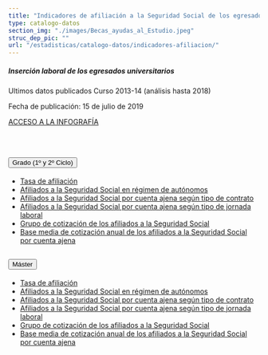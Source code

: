 ```yaml
---
title: "Indicadores de afiliación a la Seguridad Social de los egresados universitarios"
type: catalogo-datos
section_img: "./images/Becas_ayudas_al_Estudio.jpeg"
struc_dep_pic: ""
url: "/estadisticas/catalogo-datos/indicadores-afiliacion/"
---              
```

<div class="row">
                    <div class="col-lg-4 info_prev_card">
                        <div class="card">
                            <div class="card-body">
                                <h5 class="card-title">Inserción laboral de los egresados universitarios</h5>
                                <div class="content">
                                    <div class="text">
                                        <p class="text">Ultimos datos publicados Curso 2013-14 (análisis hasta 2018)</p>
                                        <p class="text">Fecha de publicación: 15 de julio de 2019</p>
                                    </div>                                
                                </div>
                                <div class="col-12 box_buttons">
                                    <a href="https://public.tableau.com/views/Insercion_Laboral/Infografia?%3AVizHome=no&%3Aembed=true#6" type="button" class="btn btn_outline_blue" target="_blank">
                                        ACCESO A LA INFOGRAFÍA 
                                        <i class="icon far fa-images"></i>
                                        <i class="hover_icon fas fa-globe-europe"></i>
                                    </a>
                                </div>
                            </div>
                        </div>
                    </div>
                    <div class="col-lg-8 card_img card_img_ip">
						<div class="card_content_img">
							<div class="img img-fluid" style="background: url('{{<siteurl>}}/images/estadisticas/InfografiaSS.jpg');"></div>
						</div>
                    </div>
                </div>
<br><br>
  <section> 
        <article>
            <div class="container container-xl">
				<div class="row">
					<div class="col-lg-12 content_collapse mb/60">
<div class="accordion" id="accordionPanelsStayOpenExample">
<div class="accordion-item">
<h2 class="accordion-header" id="panelsStayOpen-headingOne">
<button class="accordion-button collapsed" type="button" data-bs-toggle="collapse" data-bs-target="#panelsStayOpen-collapseOne" aria-expanded="false" aria-controls="panelsStayOpen-collapseOne">
Grado (1º y 2º Ciclo)
</button>
</h2>
<div id="panelsStayOpen-collapseOne" class="accordion-collapse collapse " aria-labelledby="panelsStayOpen-headingOne">
<div class="accordion-body">
<article id="section_link">
<div class="container-fluid">
<div class="row">
<div class="col-12">
<ul>
<li><a href="http://estadisticas.mecd.gob.es/EducaDynPx/educabase/index.htm?type=pcaxis&path=/Universitaria/Insercion_laboral/Egresados_hasta_13_14/GRADO/CAP1_TAS/&file=pcaxis" target="_blank">Tasa de afiliación  <i class="fas fa-external-link-alt"></i></a> </li>
<li><a href="http://estadisticas.mecd.gob.es/EducaDynPx/educabase/index.htm?type=pcaxis&path=/Universitaria/Insercion_laboral/Egresados_hasta_13_14/GRADO/CAP2_AUT/&file=pcaxis" target="_blank">Afiliados a la Seguridad Social en régimen de autónomos  <i class="fas fa-external-link-alt"></i></a> </li>
<li><a href="http://estadisticas.mecd.gob.es/EducaDynPx/educabase/index.htm?type=pcaxis&path=/Universitaria/Insercion_laboral/Egresados_hasta_13_14/GRADO/CAP3_CON/&file=pcaxis" target="_blank">Afiliados a la Seguridad Social por cuenta ajena según tipo de contrato  <i class="fas fa-external-link-alt"></i></a> </li>
<li><a href="http://estadisticas.mecd.gob.es/EducaDynPx/educabase/index.htm?type=pcaxis&path=/Universitaria/Insercion_laboral/Egresados_hasta_13_14/GRADO/CAP4_JOR/&file=pcaxis" target="_blank">Afiliados a la Seguridad Social por cuenta ajena según tipo de jornada laboral  <i class="fas fa-external-link-alt"></i></a> </li>
<li><a href="http://estadisticas.mecd.gob.es/EducaDynPx/educabase/index.htm?type=pcaxis&path=/Universitaria/Insercion_laboral/Egresados_hasta_13_14/GRADO/CAP5_GCT/&file=pcaxis" target="_blank">Grupo de cotización de los afiliados a la Seguridad Social  <i class="fas fa-external-link-alt"></i></a> </li>
<li><a href="http://estadisticas.mecd.gob.es/EducaDynPx/educabase/index.htm?type=pcaxis&path=/Universitaria/Insercion_laboral/Egresados_hasta_13_14/GRADO/CAP6_BMC/&file=pcaxis" target="_blank">Base media de cotización anual de los afiliados a la Seguridad Social por cuenta ajena <i class="fas fa-external-link-alt"></i></a> </li>
</ul>
</div>
</div>
</div>
</article>
</div>
</div>
</div>
<div class="accordion-item">
<h2 class="accordion-header" id="panelsStayOpen-headingTwo">
<button class="accordion-button collapsed" type="button" data-bs-toggle="collapse" data-bs-target="#panelsStayOpen-collapseTwo" aria-expanded="false">
Máster
</button>
</h2>
<div id="panelsStayOpen-collapseTwo" class="accordion-collapse collapse" aria-labelledby="panelsStayOpen-headingTwo">
<div class="accordion-body">
<article id="section_link">
<div class="container-fluid">
<div class="row">
<div class="col-12">
<ul>
<li><a href="http://estadisticas.mecd.gob.es/EducaDynPx/educabase/index.htm?type=pcaxis&path=/Universitaria/Insercion_laboral/Egresados_hasta_13_14/MASTER/CAP1_TAS/&file=pcaxis" target="_blank">Tasa de afiliación  <i class="fas fa-external-link-alt"></i></a> </li>
<li><a href="http://estadisticas.mecd.gob.es/EducaDynPx/educabase/index.htm?type=pcaxis&path=/Universitaria/Insercion_laboral/Egresados_hasta_13_14/MASTER/CAP2_AUT/&file=pcaxis" target="_blank">Afiliados a la Seguridad Social en régimen de autónomos  <i class="fas fa-external-link-alt"></i></a> </li>
<li><a href="http://estadisticas.mecd.gob.es/EducaDynPx/educabase/index.htm?type=pcaxis&path=/Universitaria/Insercion_laboral/Egresados_hasta_13_14/MASTER/CAP3_CON/&file=pcaxis" target="_blank">Afiliados a la Seguridad Social por cuenta ajena según tipo de contrato  <i class="fas fa-external-link-alt"></i></a> </li>
<li><a href="http://estadisticas.mecd.gob.es/EducaDynPx/educabase/index.htm?type=pcaxis&path=/Universitaria/Insercion_laboral/Egresados_hasta_13_14/MASTER/CAP4_JOR/&file=pcaxis" target="_blank">Afiliados a la Seguridad Social por cuenta ajena según tipo de jornada laboral  <i class="fas fa-external-link-alt"></i></a> </li>
<li><a href="http://estadisticas.mecd.gob.es/EducaDynPx/educabase/index.htm?type=pcaxis&path=/Universitaria/Insercion_laboral/Egresados_hasta_13_14/MASTER/CAP5_GCT/&file=pcaxis" target="_blank">Grupo de cotización de los afiliados a la Seguridad Social  <i class="fas fa-external-link-alt"></i></a> </li>
<li><a href="http://estadisticas.mecd.gob.es/EducaDynPx/educabase/index.htm?type=pcaxis&path=/Universitaria/Insercion_laboral/Egresados_hasta_13_14/MASTER/CAP6_BMC/&file=pcaxis" target="_blank">Base media de cotización anual de los afiliados a la Seguridad Social por cuenta ajena <i class="fas fa-external-link-alt"></i></a> </li>
</ul>
</div>
</div>
</div>
</article>
</div>
</div>
</div>
</div>
</div>
</div>
</div>
<br><br>	
	

